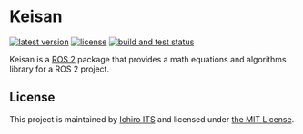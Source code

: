 # Keisan

[![latest version](https://img.shields.io/github/v/release/ichiro-its/keisan.svg)](https://github.com/ichiro-its/keisan/releases/)
[![license](https://img.shields.io/github/license/ichiro-its/keisan.svg)](./LICENSE)
[![build and test status](https://github.com/ichiro-its/keisan/actions/workflows/build-and-test.yml/badge.svg)](https://github.com/ichiro-its/keisan/actions)

Keisan is a [ROS 2](https://docs.ros.org/en/foxy/index.html) package that provides a math equations and algorithms library for a ROS 2 project.

## License

This project is maintained by [Ichiro ITS](https://github.com/ichiro-its) and licensed under [the MIT License](./LICENSE).
